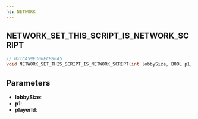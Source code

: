 ```yaml
---
ns: NETWORK
---
```

## NETWORK_SET_THIS_SCRIPT_IS_NETWORK_SCRIPT

```c
// 0x1CA59E306ECB80A5
void NETWORK_SET_THIS_SCRIPT_IS_NETWORK_SCRIPT(int lobbySize, BOOL p1, int playerId);
```

## Parameters
* **lobbySize**:
* **p1**:
* **playerId**:
